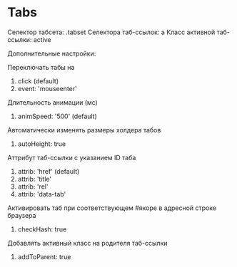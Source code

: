 # Tabs

Селектор табсета: .tabset
Селектора таб-ссылок: a
Класс активной таб-ссылки: active

Дополнительные настройки:

Переключать табы на
1) click (default)
2) event: 'mouseenter'

Длительность анимации (мс)
1) animSpeed: '500' (default)
 
Автоматически изменять размеры холдера табов
 1) autoHeight: true
 
Аттрибут таб-ссылки c указанием ID таба
 1) attrib: 'href' (default)
 2) attrib: 'title'
 3) attrib: 'rel'
 4) attrib: 'data-tab'
         
Активировать таб при соответствующем #якоре в адресной строке браузера
 1) checkHash: true
 
Добавлять активный класс на родителя таб-ссылки
 1) addToParent: true
